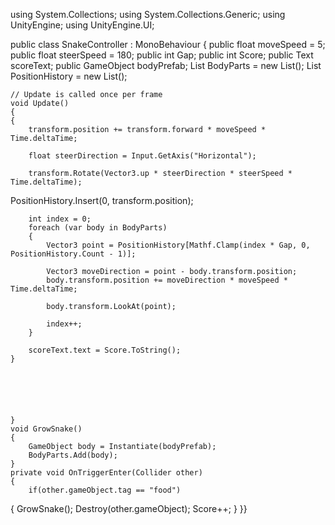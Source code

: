 using System.Collections;
using System.Collections.Generic;
using UnityEngine;
using UnityEngine.UI;

public class SnakeController : MonoBehaviour
{
    public float moveSpeed  = 5;
    public float steerSpeed = 180;
    public int Gap;
    public int Score;
    public Text scoreText;
    public GameObject bodyPrefab;
    List<GameObject> BodyParts = new List<GameObject>();
    List<Vector3> PositionHistory = new List<Vector3>();
 

    // Update is called once per frame
    void Update()
    {
    {
        transform.position += transform.forward * moveSpeed * Time.deltaTime;

        float steerDirection = Input.GetAxis("Horizontal");

        transform.Rotate(Vector3.up * steerDirection * steerSpeed * Time.deltaTime);

       

 PositionHistory.Insert(0, transform.position);

        int index = 0;
        foreach (var body in BodyParts)
        {
            Vector3 point = PositionHistory[Mathf.Clamp(index * Gap, 0, PositionHistory.Count - 1)];

            Vector3 moveDirection = point - body.transform.position;
            body.transform.position += moveDirection * moveSpeed * Time.deltaTime;

            body.transform.LookAt(point);

            index++;
        }

        scoreText.text = Score.ToString(); 
    }





   
    }
    void GrowSnake()
    {
        GameObject body = Instantiate(bodyPrefab);
        BodyParts.Add(body);
    }
    private void OnTriggerEnter(Collider other)
    {
        if(other.gameObject.tag == "food")
       



 {
            GrowSnake();
            Destroy(other.gameObject);
            Score++;
        }
    }}







